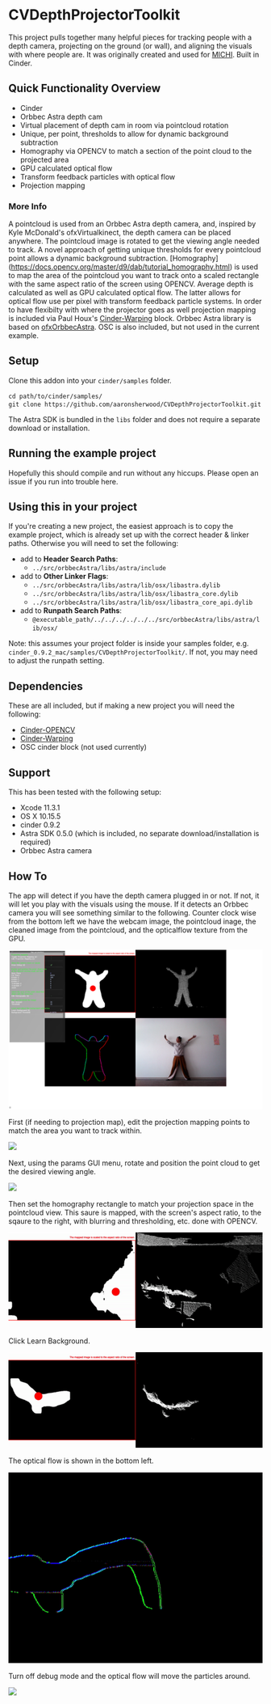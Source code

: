 # CVDepthProjectorToolkit

This project pulls together many helpful pieces for tracking people with a depth camera, projecting on the ground (or wall), and aligning the visuals with where people are. It was originally created and used for [MICHI](http://aaron-sherwood.com/works/michi/). Built in Cinder.

## Quick Functionality Overview
* Cinder
* Orbbec Astra depth cam
* Virtual placement of depth cam in room via pointcloud rotation
* Unique, per point, thresholds to allow for dynamic background subtraction
* Homography via OPENCV to match a section of the point cloud to the projected area
* GPU calculated optical flow
* Transform feedback particles with optical flow
* Projection mapping

### More Info

A pointcloud is used from an Orbbec Astra depth camera, and, inspired by Kyle McDonald's ofxVirtualkinect, the depth camera can be placed anywhere. The pointcloud image is rotated to get the viewing angle needed to track. A novel approach of getting unique thresholds for every pointcloud point allows a dynamic background subtraction. [Homography] (https://docs.opencv.org/master/d9/dab/tutorial_homography.html) is used to map the area of the pointcloud you want to track onto a scaled rectangle with the same aspect ratio of the screen using OPENCV. Average depth is calculated as well as GPU calculated optical flow. The latter allows for optical flow use per pixel with transform feedback particle systems. In order to have flexibilty with where the projector goes as well projection mapping is included via Paul Houx's [Cinder-Warping](https://github.com/paulhoux/Cinder-Warping) block. Orbbec Astra library is based on [ofxOrbbecAstra](https://github.com/mattfelsen/ofxOrbbecAstra). OSC is also included, but not used in the current example.

## Setup

Clone this addon into your `cinder/samples` folder.

```
cd path/to/cinder/samples/
git clone https://github.com/aaronsherwood/CVDepthProjectorToolkit.git
```

The Astra SDK is bundled in the `libs` folder and does not require a separate download or installation.

## Running the example project

Hopefully this should compile and run without any hiccups. Please open an issue if you run into trouble here.

## Using this in your project

If you're creating a new project, the easiest approach is to copy the example project, which is already set up with the correct header & linker paths. Otherwise you will need to set the following:

- add to **Header Search Paths**:
  - `../src/orbbecAstra/libs/astra/include`
- add to **Other Linker Flags**:
  - `../src/orbbecAstra/libs/astra/lib/osx/libastra.dylib`
  - `../src/orbbecAstra/libs/astra/lib/osx/libastra_core.dylib`
  - `../src/orbbecAstra/libs/astra/lib/osx/libastra_core_api.dylib`
- add to **Runpath Search Paths**:
  - `@executable_path/../../../../../../src/orbbecAstra/libs/astra/lib/osx/`

Note: this assumes your project folder is inside your samples folder, e.g. `cinder_0.9.2_mac/samples/CVDepthProjectorToolkit/`. If not, you may need to adjust the runpath setting.

## Dependencies
These are all included, but if making a new project you will need the following:
* [Cinder-OPENCV](https://github.com/cinder/Cinder-OpenCV)
* [Cinder-Warping](https://github.com/paulhoux/Cinder-Warping)
* OSC cinder block (not used currently)

## Support

This has been tested with the following setup:

- Xcode 11.3.1
- OS X 10.15.5
- cinder 0.9.2
- Astra SDK 0.5.0 (which is included, no separate download/installation is required)
- Orbbec Astra camera

## How To
The app will detect if you have the depth camera plugged in or not. If not, it will let you play with the visuals using the mouse. If it detects an Orbbec camera you will see something similar to the following. Counter clock wise from the bottom left we have the webcam image, the pointcloud inage, the cleaned image from the pointcloud, and the opticalflow texture from the GPU.

![](https://github.com/aaronsherwood/CVDepthProjectorToolkit/blob/main/README_Images/overview.png)

First (if needing to projection map), edit the projection mapping points to match the area you want to track within.

![](https://github.com/aaronsherwood/CVDepthProjectorToolkit/blob/main/README_Images/map.gif)

Next, using the params GUI menu, rotate and position the point cloud to get the desired viewing angle.

![](https://github.com/aaronsherwood/CVDepthProjectorToolkit/blob/main/README_Images/rotate.gif)

Then set the homography rectangle to match your projection space in the pointcloud view. This saure is mapped, with the screen's aspect ratio, to the sqaure to the right, with blurring and thresholding, etc. done with OPENCV.

![](https://github.com/aaronsherwood/CVDepthProjectorToolkit/blob/main/README_Images/setmap.gif)

Click Learn Background.

![](https://github.com/aaronsherwood/CVDepthProjectorToolkit/blob/main/README_Images/nobackground.gif)

The optical flow is shown in the bottom left.

![](https://github.com/aaronsherwood/CVDepthProjectorToolkit/blob/main/README_Images/flow.gif)

Turn off debug mode and the optical flow will move the particles around.

![](https://github.com/aaronsherwood/CVDepthProjectorToolkit/blob/main/README_Images/bubbles.gif)
